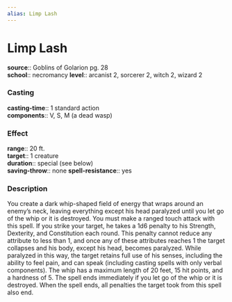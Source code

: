 ```yaml
---
alias: Limp Lash
---
```


# Limp Lash 

**source**:: Goblins of Golarion pg. 28  
**school**:: necromancy
**level**:: arcanist 2, sorcerer 2, witch 2, wizard 2

### Casting 

**casting-time**:: 1 standard action  
**components**:: V, S, M (a dead wasp)

### Effect 

**range**:: 20 ft.  
**target**:: 1 creature  
**duration**:: special (see below)  
**saving-throw**:: none
**spell-resistance**:: yes

### Description 

You create a dark whip-shaped field of energy that wraps around an enemy’s neck, leaving everything except his head paralyzed until you let go of the whip or it is destroyed. You must make a ranged touch attack with this spell. If you strike your target, he takes a 1d6 penalty to his Strength, Dexterity, and Constitution each round. This penalty cannot reduce any attribute to less than 1, and once any of these attributes reaches 1 the target collapses and his body, except his head, becomes paralyzed. While paralyzed in this way, the target retains full use of his senses, including the ability to feel pain, and can speak (including casting spells with only verbal components). The whip has a maximum length of 20 feet, 15 hit points, and a hardness of 5. The spell ends immediately if you let go of the whip or it is destroyed. When the spell ends, all penalties the target took from this spell also end.
